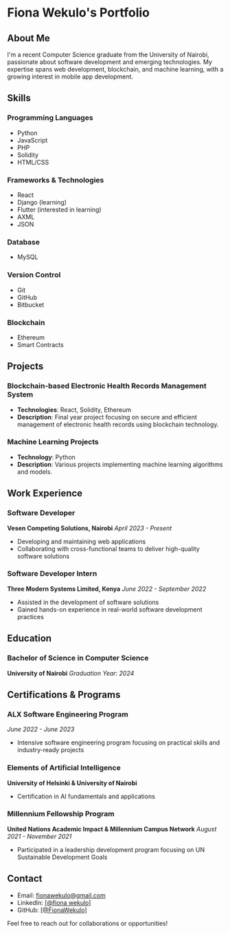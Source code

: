 # Fiona Wekulo's Portfolio

## About Me
I'm a recent Computer Science graduate from the University of Nairobi, passionate about software development and emerging technologies. My expertise spans web development, blockchain, and machine learning, with a growing interest in mobile app development.

## Skills

### Programming Languages
- Python
- JavaScript
- PHP
- Solidity
- HTML/CSS

### Frameworks & Technologies
- React
- Django (learning)
- Flutter (interested in learning)
- AXML
- JSON

### Database
- MySQL

### Version Control
- Git
- GitHub
- Bitbucket

### Blockchain
- Ethereum
- Smart Contracts

## Projects

### Blockchain-based Electronic Health Records Management System
- **Technologies**: React, Solidity, Ethereum
- **Description**: Final year project focusing on secure and efficient management of electronic health records using blockchain technology.

### Machine Learning Projects
- **Technology**: Python
- **Description**: Various projects implementing machine learning algorithms and models.

## Work Experience

### Software Developer
**Vesen Competing Solutions, Nairobi**
*April 2023 - Present*
- Developing and maintaining web applications
- Collaborating with cross-functional teams to deliver high-quality software solutions

### Software Developer Intern
**Three Modern Systems Limited, Kenya**
*June 2022 - September 2022*
- Assisted in the development of software solutions
- Gained hands-on experience in real-world software development practices

## Education

### Bachelor of Science in Computer Science
**University of Nairobi**
*Graduation Year: 2024*

## Certifications & Programs

### ALX Software Engineering Program
*June 2022 - June 2023*
- Intensive software engineering program focusing on practical skills and industry-ready projects

### Elements of Artificial Intelligence
**University of Helsinki & University of Nairobi**
- Certification in AI fundamentals and applications

### Millennium Fellowship Program
**United Nations Academic Impact & Millennium Campus Network**
*August 2021 - November 2021*
- Participated in a leadership development program focusing on UN Sustainable Development Goals

## Contact
- Email: fionawekulo@gmail.com
- LinkedIn: [\[@fiona wekulo\]](https://www.linkedin.com/in/fiona-wekulo-a34985214/)
- GitHub: [\[@FionaWekulo\]](http://github.com/FionaWekulo)

Feel free to reach out for collaborations or opportunities!
